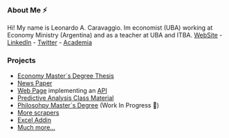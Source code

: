 ### About Me ⚡
Hi! My name is Leonardo A. Caravaggio. Im economist (UBA) working at Economy Ministry (Argentina) and as a teacher at UBA and ITBA. 
[WebSite](https://lcaravaggio.github.io/) - [LinkedIn](https://www.linkedin.com/in/leocaravaggio/) - [Twitter](https://twitter.com/leocaravaggio) - [Academia](https://uba.academia.edu/LeonardoCaravaggio)

### Projects
* [Economy Master´s Degree Thesis](https://github.com/LCaravaggio/FelicidadyEconomia)
* [News Paper](https://github.com/LCaravaggio/Noticias_y_Tensiones_Cambiarias)
* [Web Page](https://github.com/LCaravaggio/Scrapers_Web) implementing an [API](https://github.com/LCaravaggio/Scrapers_API)
* [Predictive Analysis Class Material](https://github.com/LCaravaggio/AnalisisPredictivo)
* [Philosohpy Master´s Degree](https://github.com/LCaravaggio/SobreFelicidad) (Work In Progress 🔭)
* [More scrapers](https://github.com/LCaravaggio/scrapers)
* [Excel Addin](https://github.com/LCaravaggio/LAC)
* [Much more...](https://github.com/LCaravaggio?tab=repositories)


<!--
- 🔭 I’m currently working on ...
- 🌱 I’m currently learning ...
- 👯 I’m looking to collaborate on ...
- 🤔 I’m looking for help with ...
- 💬 Ask me about ...
- 📫 How to reach me: ...
- 😄 Pronouns: ...
- ⚡ Fun fact: ...
-->

